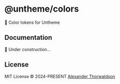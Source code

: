 # @untheme/colors

🎨 Color tokens for Untheme

## Documentation

🚧 Under construction...

## License

MIT License &copy; 2024-PRESENT [Alexander Thorwaldson](https://github.com/zoobzio)
